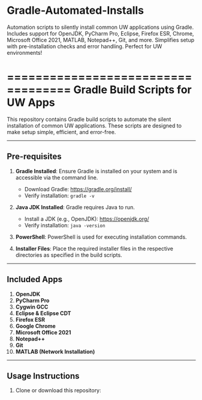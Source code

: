 # Gradle-Automated-Installs
Automation scripts to silently install common UW applications using Gradle. Includes support for OpenJDK, PyCharm Pro, Eclipse, Firefox ESR, Chrome, Microsoft Office 2021, MATLAB, Notepad++, Git, and more. Simplifies setup with pre-installation checks and error handling. Perfect for UW environments!


===================================
Gradle Build Scripts for UW Apps
===================================

This repository contains Gradle build scripts to automate the silent installation of common UW applications. These scripts are designed to make setup simple, efficient, and error-free.

-----------------
Pre-requisites
-----------------
1. **Gradle Installed**: Ensure Gradle is installed on your system and is accessible via the command line.
   - Download Gradle: https://gradle.org/install/
   - Verify installation: `gradle -v`

2. **Java JDK Installed**: Gradle requires Java to run.
   - Install a JDK (e.g., OpenJDK): https://openjdk.org/
   - Verify installation: `java -version`

3. **PowerShell**: PowerShell is used for executing installation commands.

4. **Installer Files**: Place the required installer files in the respective directories as specified in the build scripts.

-----------------
Included Apps
-----------------
1. **OpenJDK**
2. **PyCharm Pro**
3. **Cygwin GCC**
4. **Eclipse & Eclipse CDT**
5. **Firefox ESR**
6. **Google Chrome**
7. **Microsoft Office 2021**
8. **Notepad++**
9. **Git**
10. **MATLAB (Network Installation)**

-----------------
Usage Instructions
-----------------
1. Clone or download this repository:
